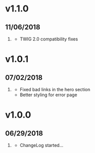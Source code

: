 # v1.1.0
## 11/06/2018

1. [](#new)
    * TWIG 2.0 compatibility fixes

# v1.0.1
## 07/02/2018

1. [](#bugfix)
    * Fixed bad links in the hero section
    * Better styling for error page

# v1.0.0
## 06/29/2018

1. [](#new)
    * ChangeLog started...
